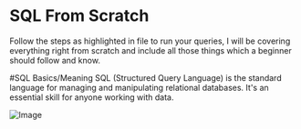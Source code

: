 # SQL From Scratch
Follow the steps as highlighted in file to run your queries, I will be covering everything right from scratch and include all those things
which a beginner should follow and know. 

#SQL Basics/Meaning
SQL (Structured Query Language) is the standard language for managing and manipulating relational databases. It's an essential skill for 
anyone working with data. 

![Image](https://github.com/user-attachments/assets/5d4afc0f-2aa1-48f5-b9ed-84a78aa3db2b)
